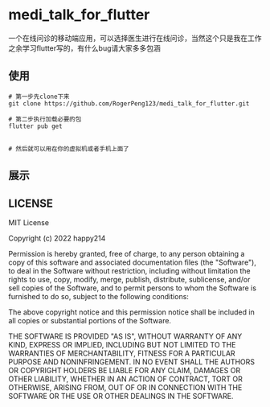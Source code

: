 # medi_talk_for_flutter

一个在线问诊的移动端应用，可以选择医生进行在线问诊，当然这个只是我在工作之余学习flutter写的，有什么bug请大家多多包涵

## 使用

```
# 第一步先clone下来
git clone https://github.com/RogerPeng123/medi_talk_for_flutter.git

# 第二步执行加载必要的包
flutter pub get


# 然后就可以用在你的虚拟机或者手机上面了
```

## 展示


## LICENSE

MIT License

Copyright (c) 2022 happy214

Permission is hereby granted, free of charge, to any person obtaining a copy
of this software and associated documentation files (the "Software"), to deal
in the Software without restriction, including without limitation the rights
to use, copy, modify, merge, publish, distribute, sublicense, and/or sell
copies of the Software, and to permit persons to whom the Software is
furnished to do so, subject to the following conditions:

The above copyright notice and this permission notice shall be included in all
copies or substantial portions of the Software.

THE SOFTWARE IS PROVIDED "AS IS", WITHOUT WARRANTY OF ANY KIND, EXPRESS OR
IMPLIED, INCLUDING BUT NOT LIMITED TO THE WARRANTIES OF MERCHANTABILITY,
FITNESS FOR A PARTICULAR PURPOSE AND NONINFRINGEMENT. IN NO EVENT SHALL THE
AUTHORS OR COPYRIGHT HOLDERS BE LIABLE FOR ANY CLAIM, DAMAGES OR OTHER
LIABILITY, WHETHER IN AN ACTION OF CONTRACT, TORT OR OTHERWISE, ARISING FROM,
OUT OF OR IN CONNECTION WITH THE SOFTWARE OR THE USE OR OTHER DEALINGS IN THE
SOFTWARE.
